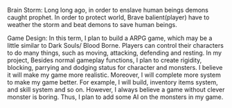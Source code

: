 Brain Storm: Long long ago, in order to enslave human beings demons caught prophet. In order to protect world, Brave balient(player) have to weather the storm and beat demons to save human beings.
    
Game Design: In this term, I plan to build a ARPG game, which may be a little similar to Dark Souls/ Blood Borne. Players can control their characters to do many things, such as moving, attacking, defending and resting. In my project, Besides normal gameplay functions, I plan to create rigidity, blocking, parrying and dodging status for character and monsters. I believe it will make my game more realistic. Moreover, I will complete more system to make my game better. For example, I will build, inventory items system, and skill system and so on. However, I always believe a game without clever monster is boring. Thus, I plan to add some AI on the monsters in my game.
